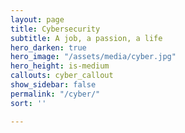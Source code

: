 ```yaml
---
layout: page
title: Cybersecurity
subtitle: A job, a passion, a life
hero_darken: true
hero_image: "/assets/media/cyber.jpg"
hero_height: is-medium
callouts: cyber_callout
show_sidebar: false
permalink: "/cyber/"
sort: ''

---
```

